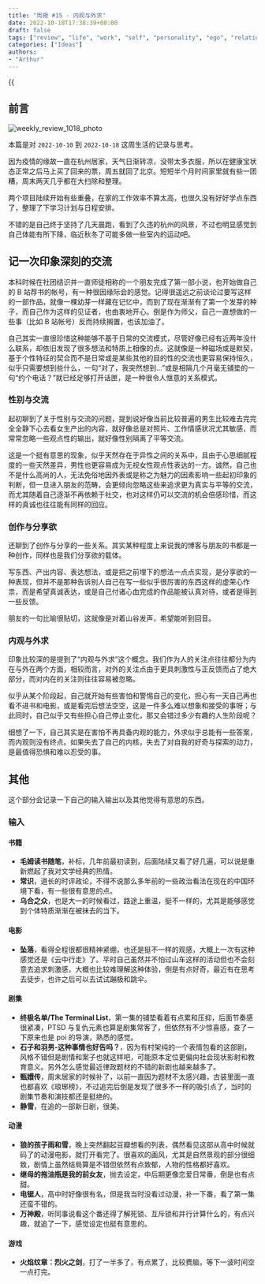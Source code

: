 ```yaml
---
title: "周报 #15 - 内观与外求"
date: 2022-10-18T17:38:39+08:00
draft: false
tags: ["review", "life", "work", "self", "personality", "ego", "relationship", "friend", "writing", "sharing"]
categories: ["Ideas"]
authors:
- "Arthur"
---
```


{{<audio src="audios/here_after_us.mp3" caption="《后来的我们 - 五月天》" >}}

## 前言

![weekly_review_1018_photo](https://pseudoyu.oss-cn-hangzhou.aliyuncs.com/images/weekly_review_1018_photo.png)

本篇是对 `2022-10-10` 到 `2022-10-18` 这周生活的记录与思考。

因为疫情的缘故一直在杭州居家，天气日渐转凉，没带太多衣服，所以在健康宝状态正常之后马上买了回来的票，周五就回了北京。短短半个月时间家里就有些一团糟，周末两天几乎都在大扫除和整理。

两个项目陆续开始有些重叠，在家的工作效率不算太高，也很久没有好好学点东西了，整理了下学习计划与日程安排。

不错的是自己终于坚持了几天晨跑，看到了久违的杭州的风景，不过也明显感觉到自己体能有所下降，临近秋冬了可能多做一些室内的运动吧。

## 记一次印象深刻的交流

本科时候在社团结识并一直师徒相称的一个朋友完成了第一部小说，也开始做自己的 B 站荐书的帐号，有一种很因缘际会的感觉。记得很遥远之前谈论过要写这样的一部作品，就像一棵幼芽一样藏在记忆中，而到了现在渐渐有了第一个发芽的种子，而自己作为这样的见证者，也由衷地开心。倒是作为师父，自己一直想做的一些事（比如 B 站帐号）反而持续搁置，也该加油了。

自己其实一直很珍惜这种能够不基于日常的交流模式，尽管好像已经有近两年没什么联系，却依旧发现了很多想法和特质上相像的点。这就像是一种磁场或是默契，基于个性特征的契合而不是日常或是某些其他的目的性的交流也更容易保持恒久，似乎只需要想到些什么，一句“对了，我突然想到...”或是相隔几个月毫无铺垫的一句“约个电话？”就已经足够打开话匣，是一种很令人惬意的关系模式。

### 性别与交流

起初聊到了关于性别与交流的问题，提到说好像当前比较普遍的男生比较难去完完全全静下心去看女生产出的内容，就好像总是对照片、工作情感状况尤其敏感，而常常忽略一些观点性的输出，就好像性别隔离了平等交流。

这是一个挺有意思的现象，似乎天然存在于异性之间的关系中，且由于心思细腻程度的一些天然差异，男性也更容易成为无视女性观点性表达的一方。诚然，自己也不是什么高尚的人，无法免俗地因外表或是称之为魅力的因素影响一些起初印象的判断，但一旦进入朋友的范畴，会更倾向忽略这些来追求更为真实与平等的交流，而尤其随着自己逐渐不再依赖于社交，也对这样仍可以交流的机会倍感珍惜，而这样的真诚也往往能有同样的回应。

### 创作与分享欲

还聊到了创作与分享的一些关系。其实某种程度上来说我的博客与朋友的书都是一种创作，同样也是我们分享欲的载体。

写东西、产出内容、表达想法，或是把之前埋下的想法一点点实现，是分享欲的一种表现，但并不是那种告诉别人自己在写一些似乎很厉害的东西这样的虚荣心作祟，而是希望真诚表达，或是自己付诸心血完成的作品能被认真对待，或者是得到一些反馈。

朋友的一句比喻很贴切，这就像是对着山谷发声，希望能听到回音。

### 内观与外求

印象比较深的是提到了“内观与外求”这个概念。我们作为人的关注点往往都分为内在与外在两个方面，相较而言，对外的关注点由于更具刺激性与正反馈而占了绝大部分，而对内在的关注则往往容易被忽略。

似乎从某个阶段起，自己就开始有些害怕和警惕自己的变化，担心有一天自己再也看不进书和电影，或是看完后想法空空，这是一件多么难以想象和接受的事呀；与此同时，自己似乎又有些担心自己停止变化，那又会错过多少有趣的人生阶段呢？

细想了一下，自己其实是在害怕不再具备内观的能力，外求似乎总能有一些答案，而内观则没有终点。如果失去了自己的内核，失去了对自我的好奇与探索的动力，是最值得恐惧和难以忍受的事。

## 其他

这个部分会记录一下自己的输入输出以及其他觉得有意思的东西。

### 输入

#### 书籍

- **毛姆读书随笔**，补标，几年前最初读到，后面陆续又看了好几遍，可以说是重新燃起了我对文学经典的热情。
- **常识**，道长的时评政论，不得不说那么多年前的一些政治看法在现在的中国环境下看，有一些很有意思的点。
- **乌合之众**，也是大一的时候看过，路途上重温，挺不一样的，尤其是能够感觉到个体特质渐渐在被抹去的当下。

#### 电影

- **坠落**，看得全程很都很精神紧绷，也还是挺不一样的观感，大概上一次有这种感觉还是《云中行走》了。平时自己虽然并不怕过山车这样的活动但也不会刻意去追求刺激感，大概也比较难理解这种体验，倒是有点好奇，最近有在思考去徒步，也许之后可以去试试蹦极和跳伞。

#### 剧集

- **终极名单/The Terminal List**，第一集的铺垫看着有点累和压抑，后面节奏感很紧凑，PTSD 与复仇元素也算是剧集常客了，但依然有不少惊喜感，查了一下原来也是 poi 的导演，熟悉的感觉。
- **石子和羽男-这种事情也好告吗？**，因为有村架纯的一个表情包看的这部剧，风格不错但是剧情和案子也就这样吧，可能原本定位更偏向社会现状影射和教育意义。另外怎么感觉最近律政题材的不错的新剧也越来越多了。
- **甄嬛传**，周末居家的时候补了，以前一直因为题材不太感兴趣，古装里面一直也都喜欢《琅琊榜》，不过追完后倒是发现了很多不一样的吸引点了，当时的剧集节奏和演技都还是挺绝的。
- **静雪**，在追的一部新日剧，很美。

#### 动漫

- **狼的孩子雨和雪**，晚上突然翻起豆瓣想看的列表，偶然看见这部从高中时候就码了的动漫电影，就打开看完了。很喜欢的画风，尤其是自然景观的部分很细致，剧情上虽然结局算是不错但依然有点致郁，人物的性格都好喜欢。
- **继母的拖油瓶是我的前女友**，抛去设定，中后期更像恋爱日常番，倒是也有点甜。
- **电锯人**，高中时好像很有名，但是我当时没看过动漫，补一下番，看了第一集还蛮不错的。
- **万神殿**，听同事说看这个番还得了解死锁、互斥锁和并行计算什么的，有点兴趣，就追了一下，感觉设定也挺有意思的。

#### 游戏

- **火焰纹章：烈火之剑**，打了一半多了，有点累了，比较费脑，等下一波时间空一点打完。